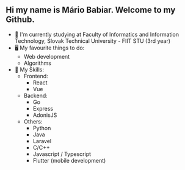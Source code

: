 ## Hi my name is Mário Babiar. Welcome to my Github.
- 🌱 I'm currently studying at Faculty of Informatics and Information Technology, Slovak Technical University - FIIT STU (3rd year)
- 🖥️ My favourite things to do: 
    - Web development
    - Algorithms
- 💪 My Skills:
    - Frontend:
        - React
        - Vue
    - Backend:
        - Go
        - Express
        - AdonisJS
    - Others:
        - Python
        - Java 
        - Laravel
        - C/C++
        - Javascript / Typescript
        - Flutter (mobile development)
